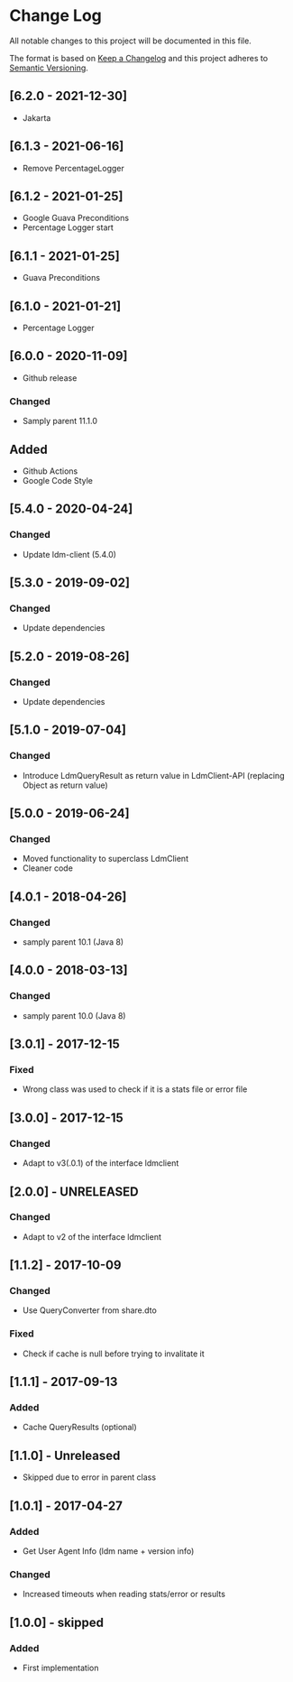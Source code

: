 # Change Log
All notable changes to this project will be documented in this file.

The format is based on [Keep a Changelog](http://keepachangelog.com/)
and this project adheres to [Semantic Versioning](http://semver.org/).

## [6.2.0 - 2021-12-30]
- Jakarta

## [6.1.3 - 2021-06-16]
- Remove PercentageLogger

## [6.1.2 - 2021-01-25]
- Google Guava Preconditions
- Percentage Logger start

## [6.1.1 - 2021-01-25]
- Guava Preconditions

## [6.1.0 - 2021-01-21]
- Percentage Logger

## [6.0.0 - 2020-11-09]
- Github release
### Changed
- Samply parent 11.1.0
## Added
- Github Actions
- Google Code Style

## [5.4.0 - 2020-04-24]
### Changed
- Update ldm-client (5.4.0)

## [5.3.0 - 2019-09-02]
### Changed
- Update dependencies

## [5.2.0 - 2019-08-26]
### Changed
- Update dependencies

## [5.1.0 - 2019-07-04]
### Changed
- Introduce LdmQueryResult as return value in LdmClient-API (replacing Object as return value)

## [5.0.0 - 2019-06-24]
### Changed
- Moved functionality to superclass LdmClient
- Cleaner code

## [4.0.1 - 2018-04-26]
### Changed
- samply parent 10.1 (Java 8)

## [4.0.0 - 2018-03-13]
### Changed
- samply parent 10.0 (Java 8)

## [3.0.1] - 2017-12-15
### Fixed
- Wrong class was used to check if it is a stats file or error file

## [3.0.0] - 2017-12-15
### Changed
- Adapt to v3(.0.1) of the interface ldmclient

## [2.0.0] - UNRELEASED
### Changed
- Adapt to v2 of the interface ldmclient

## [1.1.2] - 2017-10-09
### Changed
- Use QueryConverter from share.dto

### Fixed
- Check if cache is null before trying to invalitate it

## [1.1.1] - 2017-09-13
### Added
- Cache QueryResults (optional)

## [1.1.0] - Unreleased
- Skipped due to error in parent class

## [1.0.1] - 2017-04-27
### Added
- Get User Agent Info (ldm name + version info)

### Changed
- Increased timeouts when reading stats/error or results

## [1.0.0] - skipped
### Added
- First implementation
